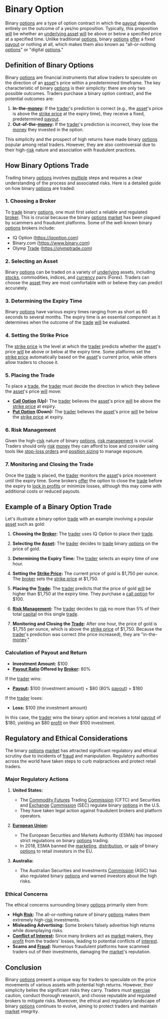 # Binary Option

Binary [options](../o/options.md) are a type of option contract in which the [payout](../p/payout.md) depends entirely on the outcome of a yes/no proposition. Typically, this proposition [will](../w/will.md) be whether an [underlying asset](../u/underlying_asset.md) [will](../w/will.md) be above or below a specified price at a specified time. Unlike traditional [options](../o/options.md), binary [options](../o/options.md) [offer](../o/offer.md) a fixed [payout](../p/payout.md) or nothing at all, which makes them also known as "all-or-nothing [options](../o/options.md)" or "digital [options](../o/options.md)."

## Definition of Binary Options

Binary [options](../o/options.md) are financial instruments that allow traders to speculate on the direction of an [asset](../a/asset.md)'s price within a predetermined timeframe. The key characteristic of binary [options](../o/options.md) is their simplicity: there are only two possible outcomes. Traders purchase a binary option contract, and the potential outcomes are:

1. **In-the-[money](../m/money.md):** If the [trader](../t/trader.md)'s prediction is correct (e.g., the [asset](../a/asset.md)'s price is above the [strike price](../s/strike_price.md) at the expiry time), they receive a fixed, predetermined [payout](../p/payout.md).
2. **Out-of-the-[money](../m/money.md):** If the [trader](../t/trader.md)'s prediction is incorrect, they lose the [money](../m/money.md) they invested in the option.

This simplicity and the prospect of high returns have made binary [options](../o/options.md) popular among retail traders. However, they are also controversial due to their high-[risk](../r/risk.md) nature and association with fraudulent practices.

## How Binary Options Trade

Trading binary [options](../o/options.md) involves [multiple](../m/multiple.md) steps and requires a clear understanding of the process and associated risks. Here is a detailed guide on how binary [options](../o/options.md) are traded:

### 1. **Choosing a Broker**

To [trade](../t/trade.md) binary [options](../o/options.md), one must first select a reliable and regulated [broker](../b/broker.md). This is crucial because the binary [options](../o/options.md) [market](../m/market.md) has been plagued by scammers and fraudulent platforms. Some of the well-known binary [options](../o/options.md) brokers include:

- IQ Option (https://iqoption.com)
- Binary.com (https://www.binary.com)
- Olymp [Trade](../t/trade.md) (https://olymptrade.com)

### 2. **Selecting an Asset**

Binary [options](../o/options.md) can be traded on a variety of [underlying](../u/underlying.md) assets, including [stocks](../s/stock.md), commodities, indices, and [currency](../c/currency.md) pairs (Forex). Traders can choose the [asset](../a/asset.md) they are most comfortable with or believe they can predict accurately.

### 3. **Determining the Expiry Time**

Binary [options](../o/options.md) have various expiry times ranging from as short as 60 seconds to several months. The expiry time is an essential component as it determines when the outcome of the [trade](../t/trade.md) [will](../w/will.md) be evaluated.

### 4. **Setting the Strike Price**

The [strike price](../s/strike_price.md) is the level at which the [trader](../t/trader.md) predicts whether the [asset](../a/asset.md)'s price [will](../w/will.md) be above or below at the expiry time. Some platforms set the [strike price](../s/strike_price.md) automatically based on the [asset](../a/asset.md)'s current price, while others allow traders to choose it.

### 5. **Placing the Trade**

To place a [trade](../t/trade.md), the [trader](../t/trader.md) must decide the direction in which they believe the [asset](../a/asset.md)'s price [will](../w/will.md) move:

- **[Call Option](../c/call_option.md) (Up):** The [trader](../t/trader.md) believes the [asset](../a/asset.md)'s price [will](../w/will.md) be above the [strike price](../s/strike_price.md) at expiry.
- **[Put Option](../p/put.md) (Down):** The [trader](../t/trader.md) believes the [asset](../a/asset.md)'s price [will](../w/will.md) be below the [strike price](../s/strike_price.md) at expiry.

### 6. **Risk Management**

Given the high-[risk](../r/risk.md) nature of binary [options](../o/options.md), [risk management](../r/risk_management.md) is crucial. Traders should only [risk](../r/risk.md) [money](../m/money.md) they can afford to lose and consider using tools like [stop-loss orders](../s/stop-loss_orders.md) and [position sizing](../p/position_sizing.md) to manage exposure.

### 7. **Monitoring and Closing the Trade**

Once the [trade](../t/trade.md) is placed, the [trader](../t/trader.md) monitors the [asset](../a/asset.md)'s price movement until the expiry time. Some brokers [offer](../o/offer.md) the option to close the [trade](../t/trade.md) before the expiry to [lock in profits](../l/lock_in_profits.md) or minimize losses, although this may come with additional costs or reduced payouts.

## Example of a Binary Option Trade

Let's illustrate a binary option [trade](../t/trade.md) with an example involving a popular [asset](../a/asset.md) such as gold:

1. **Choosing the [Broker](../b/broker.md):** The [trader](../t/trader.md) uses IQ Option to place their [trade](../t/trade.md).

2. **Selecting the [Asset](../a/asset.md):** The [trader](../t/trader.md) decides to [trade](../t/trade.md) binary [options](../o/options.md) on the price of gold.

3. **Determining the Expiry Time:** The [trader](../t/trader.md) selects an expiry time of one hour.

4. **Setting the [Strike Price](../s/strike_price.md):** The current price of gold is $1,750 per ounce. The [broker](../b/broker.md) sets the [strike price](../s/strike_price.md) at $1,750.

5. **Placing the [Trade](../t/trade.md):** The [trader](../t/trader.md) predicts that the price of gold [will](../w/will.md) be higher than $1,750 at the expiry time. They purchase a [call option](../c/call_option.md) for $100.

6. **[Risk Management](../r/risk_management.md):** The [trader](../t/trader.md) decides to [risk](../r/risk.md) no more than 5% of their total [capital](../c/capital.md) on this single [trade](../t/trade.md).

7. **Monitoring and Closing the [Trade](../t/trade.md):** After one hour, the price of gold is $1,755 per ounce, which is above the [strike price](../s/strike_price.md) of $1,750. Because the [trader](../t/trader.md)'s prediction was correct (the price increased), they are "in-the-[money](../m/money.md)."

### Calculation of Payout and Return

- **Investment Amount:** $100
- **[Payout Ratio](../p/payout_ratio.md) Offered by [Broker](../b/broker.md):** 80%

If the [trader](../t/trader.md) wins:
- **[Payout](../p/payout.md):** $100 (investment amount) + $80 (80% [payout](../p/payout.md)) = $180

If the [trader](../t/trader.md) loses:
- **Loss:** $100 (the investment amount)

In this case, the [trader](../t/trader.md) wins the binary option and receives a total [payout](../p/payout.md) of $180, yielding an $80 [profit](../p/profit.md) on their $100 investment.

## Regulatory and Ethical Considerations

The binary [options](../o/options.md) [market](../m/market.md) has attracted significant regulatory and ethical scrutiny due to incidents of [fraud](../f/fraud.md) and manipulation. Regulatory authorities across the world have taken steps to curb malpractices and protect retail traders.

### Major Regulatory Actions

1. **United States:**
   - The [Commodity Futures](../c/commodity_futures.md) Trading [Commission](../c/commission.md) (CFTC) and Securities and [Exchange](../e/exchange.md) [Commission](../c/commission.md) (SEC) regulate binary [options](../o/options.md) in the U.S.
   - They have taken legal action against fraudulent brokers and platform operators.
   
2. **[European Union](../e/european_union_(eu).md):**
   - The European Securities and Markets Authority (ESMA) has imposed strict regulations on binary [options](../o/options.md) trading.
   - In 2018, ESMA banned the [marketing](../m/marketing.md), [distribution](../d/distribution.md), or [sale](../s/sale.md) of binary [options](../o/options.md) to retail investors in the EU.
   
3. **Australia:**
   - The Australian Securities and Investments [Commission](../c/commission.md) (ASIC) has also regulated binary [options](../o/options.md) and warned investors about the high risks.

### Ethical Concerns

The ethical concerns surrounding binary [options](../o/options.md) primarily stem from:

- **High [Risk](../r/risk.md):** The all-or-nothing nature of binary [options](../o/options.md) makes them extremely high-[risk](../r/risk.md) investments.
- **Misleading Advertising:** Some brokers falsely advertise high returns while downplaying risks.
- **[Conflict of Interest](../c/conflict_of_interest.md):** Since many brokers act as [market](../m/market.md) makers, they [profit](../p/profit.md) from the traders' losses, leading to potential conflicts of [interest](../i/interest.md).
- **Scams and [Fraud](../f/fraud.md):** Numerous fraudulent platforms have scammed traders out of their investments, damaging the [market](../m/market.md)'s reputation.

## Conclusion

Binary [options](../o/options.md) present a unique way for traders to speculate on the price movements of various assets with potential high returns. However, their simplicity belies the significant risks they carry. Traders must [exercise](../e/exercise.md) caution, conduct thorough research, and choose reputable and regulated brokers to mitigate risks. Moreover, the ethical and regulatory landscape of binary [options](../o/options.md) continues to evolve, aiming to protect traders and maintain [market](../m/market.md) integrity.